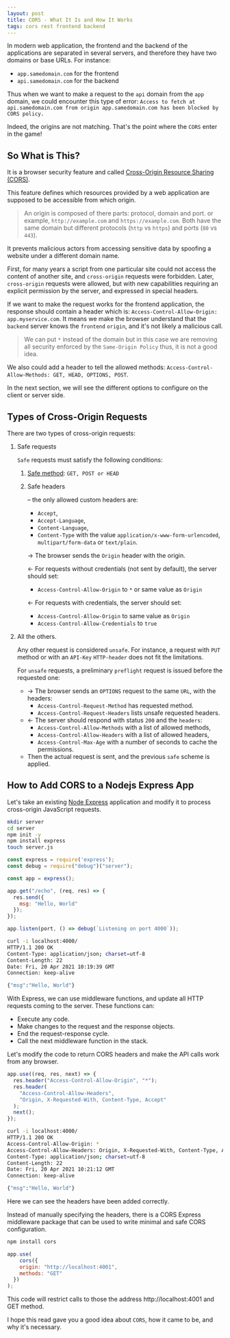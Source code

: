 ```yaml
---
layout: post
title: CORS - What It Is and How It Works
tags: cors rest frontend backend
---
```


In modern web application, the frontend and the backend of the applications are separated in several servers, and therefore they have two domains or base URLs. For instance:

- `app.samedomain.com` for the frontend
- `api.samedomain.com` for the backend

Thus when we want to make a request to the `api` domain from the `app` domain, we could encounter this type of error: `Access to fetch at api.samedomain.com from origin app.samedomain.com has been blocked by CORS policy.`

Indeed, the origins are not matching. That's the point where the `CORS` enter in the game!

## So What is This?

It is a browser security feature and called [Cross-Origin Resource Sharing (CORS)](https://developer.mozilla.org/en-US/docs/Web/HTTP/CORS).

This feature defines which resources provided by a web application are supposed to be accessible from which origin.

> An origin is composed of there parts: protocol, domain and port. or example, `http://example.com` and `https://example.com`. Both have the same domain but different protocols (`http` vs `https`) and ports (`80` vs `443`).

It prevents malicious actors from accessing sensitive data by spoofing a website under a different domain name.

First, for many years a script from one particular site could not access the content of another site, and `cross-origin` requests were forbidden. Later, `cross-origin` requests were allowed, but with new capabilities requiring an explicit permission by the server, and expressed in special headers.

If we want to make the request works for the frontend application, the response should contain a header which is: `Access-Control-Allow-Origin: app.myservice.com`. It means we make the browser understand that the `backend` server knows the `frontend` `origin`, and it's not likely a malicious call.

> We can put `*` instead of the domain but in this case we are removing all security enforced by the `Same-Origin Policy` thus, it is not a good idea.

We also could add a header to tell the allowed methods: `Access-Control-Allow-Methods: GET, HEAD, OPTIONS, POST`.

In the next section, we will see the different options to configure on the client or server side. 

## Types of Cross-Origin Requests

There are two types of cross-origin requests:

1. Safe requests

   `Safe` requests must satisfy the following conditions:

   1. [Safe method](https://fetch.spec.whatwg.org/#cors-safelisted-method): `GET, POST or HEAD`

   2. Safe headers

      – the only allowed custom headers are:

      - `Accept`,
      - `Accept-Language`,
      - `Content-Language`,
      - `Content-Type` with the value `application/x-www-form-urlencoded`, `multipart/form-data` or `text/plain`.

      → The browser sends the `Origin` header with the origin.

      ← For requests without credentials (not sent by default), the server should set:

      - `Access-Control-Allow-Origin` to `*` or same value as `Origin`

      ← For requests with credentials, the server should set:

      - `Access-Control-Allow-Origin` to same value as `Origin`
      - `Access-Control-Allow-Credentials` to `true`

2. All the others.

   Any other request is considered `unsafe`. For instance, a request with `PUT` method or with an `API-Key` `HTTP-header` does not fit the limitations.

   For `unsafe` requests, a preliminary `preflight` request is issued before the requested one:

   - → The browser sends an `OPTIONS` request to the same `URL`, with the headers:
     - `Access-Control-Request-Method` has requested method. 
     - `Access-Control-Request-Headers` lists unsafe requested headers.
   - ← The server should respond with status `200` and the `headers`:
     - `Access-Control-Allow-Methods` with a list of allowed methods,
     - `Access-Control-Allow-Headers` with a list of allowed headers,
     - `Access-Control-Max-Age` with a number of seconds to cache the permissions.
   - Then the actual request is sent, and the previous `safe` scheme is applied.

## How to Add CORS to a Nodejs Express App

Let's take an existing [Node Express](https://expressjs.com/) application and modify it to process cross-origin JavaScript requests.

```sh
mkdir server
cd server
npm init -y
npm install express
touch server.js
```

```js
const express = require('express');
const debug = require("debug")("server");

const app = express();

app.get("/echo", (req, res) => {
  res.send({
    msg: "Hello, World"
  });
});

app.listen(port, () => debug(`Listening on port 4000`));
```

```sh
curl -i localhost:4000/
HTTP/1.1 200 OK
Content-Type: application/json; charset=utf-8
Content-Length: 22
Date: Fri, 20 Apr 2021 10:19:39 GMT
Connection: keep-alive

{"msg":"Hello, World"}
```

With Express, we can use middleware functions, and update all HTTP requests coming to the server. These functions can:

- Execute any code.
- Make changes to the request and the response objects.
- End the request-response cycle.
- Call the next middleware function in the stack.

Let's modify the code to return CORS headers and make the API calls work from any browser. 

```js
app.use((req, res, next) => {
  res.header("Access-Control-Allow-Origin", "*");
  res.header(
    "Access-Control-Allow-Headers",
    "Origin, X-Requested-With, Content-Type, Accept"
  );
  next();
});
```

```sh
curl -i localhost:4000/
HTTP/1.1 200 OK
Access-Control-Allow-Origin: *
Access-Control-Allow-Headers: Origin, X-Requested-With, Content-Type, Accept
Content-Type: application/json; charset=utf-8
Content-Length: 22
Date: Fri, 20 Apr 2021 10:21:12 GMT
Connection: keep-alive

{"msg":"Hello, World"}
```

Here we can see the headers have been added correctly.

Instead of manually specifying the headers, there is a CORS Express middleware package that can be used to write minimal and safe CORS configuration.

```sh
npm install cors
```

```js
app.use( 
    cors({
    origin: "http://localhost:4001",
    methods: "GET"
  })
);
```

This code will restrict calls to those the address http://localhost:4001 and GET method.

I hope this read gave you a good idea about `CORS`, how it came to be, and why it's necessary. 

